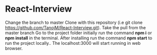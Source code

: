 # React-Interview
Change the branch to master
Clone with this repository (i.e git clone https://github.com/TanojM/React-Interview.git).
Take the pull from the master branch 
Go to the project folder initially run the command **npm i** or **npm install** in the terminal.
After installing run the command **npm start** to run the project locally..
The localhost:3000 will start running in web browser.
